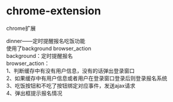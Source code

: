 # chrome-extension
chrome扩展

dinner——定时提醒报名吃饭功能 <br /> 
使用了background browser_action  <br /> 
background：定时提醒报名 <br /> 
browser_action： <br /> 
1、判断缓存中有没有用户信息，没有的话弹出登录窗口 <br /> 
2、如果缓存中有用户信息或者用户在登录窗口登录后则登录报名系统 <br /> 
3、吃饭按钮和不吃了按钮绑定对应事件，发送ajax请求 <br /> 
4、弹出框提示报名情况 <br /> 
